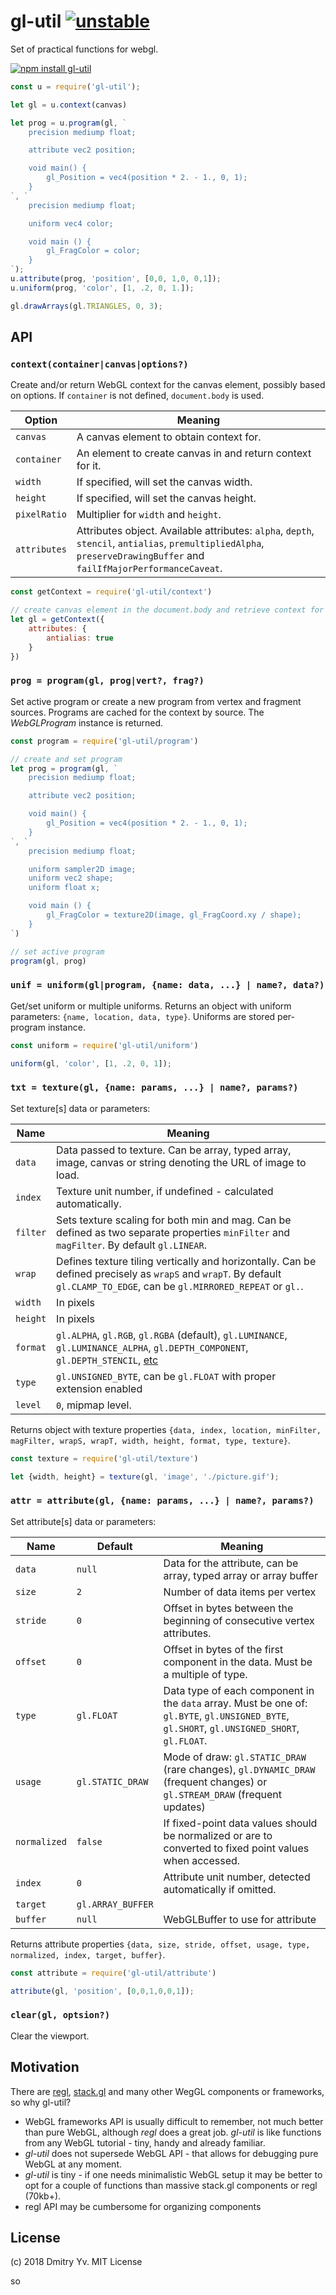 # gl-util [![unstable](http://badges.github.io/stability-badges/dist/unstable.svg)](http://github.com/badges/stability-badges)

Set of practical functions for webgl.

[![npm install gl-util](https://nodei.co/npm/gl-util.png?mini=true)](https://npmjs.org/package/gl-util/)

```js
const u = require('gl-util');

let gl = u.context(canvas)

let prog = u.program(gl, `
	precision mediump float;

	attribute vec2 position;

	void main() {
		gl_Position = vec4(position * 2. - 1., 0, 1);
	}
`, `
	precision mediump float;

	uniform vec4 color;

	void main () {
		gl_FragColor = color;
	}
`);
u.attribute(prog, 'position', [0,0, 1,0, 0,1]);
u.uniform(prog, 'color', [1, .2, 0, 1.]);

gl.drawArrays(gl.TRIANGLES, 0, 3);
```

## API

### `context(container|canvas|options?)`

Create and/or return WebGL context for the canvas element, possibly based on options. If `container` is not defined, `document.body` is used.

| Option | Meaning |
|---|---|
| `canvas` | A canvas element to obtain context for. |
| `container` | An element to create canvas in and return context for it. |
| `width` | If specified, will set the canvas width. |
| `height` | If specified, will set the canvas height. |
| `pixelRatio` | Multiplier for `width` and `height`. |
| `attributes` | Attributes object. Available attributes: `alpha`, `depth`, `stencil`, `antialias`, `premultipliedAlpha`, `preserveDrawingBuffer` and `failIfMajorPerformanceCaveat`. |

```js
const getContext = require('gl-util/context')

// create canvas element in the document.body and retrieve context for it
let gl = getContext({
	attributes: {
		antialias: true
	}
})
```

### `prog = program(gl, prog|vert?, frag?)`

Set active program or create a new program from vertex and fragment sources. Programs are cached for the context by source. The _WebGLProgram_ instance is returned.

```js
const program = require('gl-util/program')

// create and set program
let prog = program(gl, `
	precision mediump float;

	attribute vec2 position;

	void main() {
		gl_Position = vec4(position * 2. - 1., 0, 1);
	}
`, `
	precision mediump float;

	uniform sampler2D image;
	uniform vec2 shape;
	uniform float x;

	void main () {
		gl_FragColor = texture2D(image, gl_FragCoord.xy / shape);
	}
`)

// set active program
program(gl, prog)
```

### `unif = uniform(gl|program, {name: data, ...} | name?, data?)`

Get/set uniform or multiple uniforms. Returns an object with uniform parameters: `{name, location, data, type}`. Uniforms are stored per-program instance.

```js
const uniform = require('gl-util/uniform')

uniform(gl, 'color', [1, .2, 0, 1]);
```

### `txt = texture(gl, {name: params, ...} | name?, params?)`

Set texture[s] data or parameters:

| Name | Meaning |
|---|---|
| `data` | Data passed to texture. Can be array, typed array, image, canvas or string denoting the URL of image to load. |
| `index` | Texture unit number, if undefined - calculated automatically. |
| `filter` | Sets texture scaling for both min and mag. Can be defined as two separate properties `minFilter` and `magFilter`. By default `gl.LINEAR`. |
| `wrap` | Defines texture tiling vertically and horizontally. Can be defined precisely as `wrapS` and `wrapT`. By default `gl.CLAMP_TO_EDGE`, can be `gl.MIRRORED_REPEAT` or `gl.`. |
| `width` | In pixels |
| `height` | In pixels |
| `format` | `gl.ALPHA`, `gl.RGB`, `gl.RGBA` (default), `gl.LUMINANCE`, `gl.LUMINANCE_ALPHA`, `gl.DEPTH_COMPONENT`, `gl.DEPTH_STENCIL`, [etc](https://developer.mozilla.org/en-US/docs/Web/API/WebGLRenderingContext/texImage2D) |
| `type` | `gl.UNSIGNED_BYTE`, can be `gl.FLOAT` with proper extension enabled |
| `level` | `0`, mipmap level. |

Returns object with texture properties `{data, index, location, minFilter, magFilter, wrapS, wrapT, width, height, format, type, texture}`.

```js
const texture = require('gl-util/texture')

let {width, height} = texture(gl, 'image', './picture.gif');
```

### `attr = attribute(gl, {name: params, ...} | name?, params?)`

Set attribute[s] data or parameters:

| Name | Default | Meaning |
|---|---|---|
| `data` | `null` | Data for the attribute, can be array, typed array or array buffer |
| `size` | `2` | Number of data items per vertex |
| `stride` | `0` | Offset in bytes between the beginning of consecutive vertex attributes. |
| `offset` | `0` | Offset in bytes of the first component in the data. Must be a multiple of type. |
| `type` | `gl.FLOAT` | Data type of each component in the `data` array. Must be one of: `gl.BYTE`, `gl.UNSIGNED_BYTE`, `gl.SHORT`, `gl.UNSIGNED_SHORT`, `gl.FLOAT`. |
| `usage` | `gl.STATIC_DRAW` | Mode of draw: `gl.STATIC_DRAW` (rare changes), `gl.DYNAMIC_DRAW` (frequent changes) or `gl.STREAM_DRAW` (frequent updates) |
| `normalized` | `false` | If fixed-point data values should be normalized or are to converted to fixed point values when accessed. |
| `index` | `0` | Attribute unit number, detected automatically if omitted. |
| `target` | `gl.ARRAY_BUFFER` | |
| `buffer` | `null` | WebGLBuffer to use for attribute |

Returns attribute properties `{data, size, stride, offset, usage, type, normalized, index, target, buffer}`.

```js
const attribute = require('gl-util/attribute')

attribute(gl, 'position', [0,0,1,0,0,1]);
```

### `clear(gl, optsion?)`

Clear the viewport.

## Motivation

There are [regl](https://github.com/regl-project/regl), [stack.gl](https://github.com/stackgl/) and many other WegGL components or frameworks, so why gl-util?

* WebGL frameworks API is usually difficult to remember, not much better than pure WebGL, although _regl_ does a great job. _gl-util_ is like functions from any WebGL tutorial - tiny, handy and already familiar.
* _gl-util_ does not supersede WebGL API - that allows for debugging pure WebGL at any moment.
* _gl-util_ is tiny - if one needs minimalistic WebGL setup it may be better to opt for a couple of functions than massive stack.gl components or regl (70kb+).
* regl API may be cumbersome for organizing components


## License

(c) 2018 Dmitry Yv. MIT License


so
